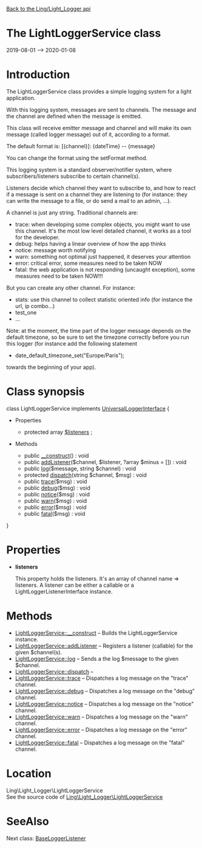 [Back to the Ling/Light_Logger api](https://github.com/lingtalfi/Light_Logger/blob/master/doc/api/Ling/Light_Logger.md)



The LightLoggerService class
================
2019-08-01 --> 2020-01-08






Introduction
============

The LightLoggerService class provides a simple logging system for a light application.

With this logging system, messages are sent to channels.
The message and the channel are defined when the message is emitted.

This class will receive emitter message and channel and will make its own message (called logger message)
out of it, according to a format.

The default format is:
     [{channel}]: {dateTime} -- {message}

You can change the format using the setFormat method.


This logging system is a standard observer/notifier system, where subscribers/listeners subscribe to
certain channel(s).

Listeners decide which channel they want to subscribe to, and how to react if a message is sent on a channel
they are listening to (for instance: they can write the message to a file, or do send a mail to an admin, ...).


A channel is just any string. Traditional channels are:

- trace: when developing some complex objects, you might want to use this channel.
         It's the most low level detailed channel, it works as a tool for the developer.
- debug: helps having a linear overview of how the app thinks
- notice: message worth notifying
- warn: something not optimal just happened, it deserves your attention
- error: critical error, some measures need to be taken NOW
- fatal: the web application is not responding (uncaught exception), some measures need to be taken NOW!!!

But you can create any other channel. For instance:
- stats: use this channel to collect statistic oriented info (for instance the url, ip combo...)
- test_one
- ...


Note: at the moment, the time part of the logger message depends on the default timezone,
so be sure to set the timezone correctly before you run this logger (for instance add the following
statement

- date_default_timezone_set("Europe/Paris");

towards the beginning of your app).



Class synopsis
==============


class <span class="pl-k">LightLoggerService</span> implements [UniversalLoggerInterface](https://github.com/lingtalfi/UniversalLogger) {

- Properties
    - protected array [$listeners](#property-listeners) ;

- Methods
    - public [__construct](https://github.com/lingtalfi/Light_Logger/blob/master/doc/api/Ling/Light_Logger/LightLoggerService/__construct.md)() : void
    - public [addListener](https://github.com/lingtalfi/Light_Logger/blob/master/doc/api/Ling/Light_Logger/LightLoggerService/addListener.md)($channel, $listener, ?array $minus = []) : void
    - public [log](https://github.com/lingtalfi/Light_Logger/blob/master/doc/api/Ling/Light_Logger/LightLoggerService/log.md)($message, string $channel) : void
    - protected [dispatch](https://github.com/lingtalfi/Light_Logger/blob/master/doc/api/Ling/Light_Logger/LightLoggerService/dispatch.md)(string $channel, $msg) : void
    - public [trace](https://github.com/lingtalfi/Light_Logger/blob/master/doc/api/Ling/Light_Logger/LightLoggerService/trace.md)($msg) : void
    - public [debug](https://github.com/lingtalfi/Light_Logger/blob/master/doc/api/Ling/Light_Logger/LightLoggerService/debug.md)($msg) : void
    - public [notice](https://github.com/lingtalfi/Light_Logger/blob/master/doc/api/Ling/Light_Logger/LightLoggerService/notice.md)($msg) : void
    - public [warn](https://github.com/lingtalfi/Light_Logger/blob/master/doc/api/Ling/Light_Logger/LightLoggerService/warn.md)($msg) : void
    - public [error](https://github.com/lingtalfi/Light_Logger/blob/master/doc/api/Ling/Light_Logger/LightLoggerService/error.md)($msg) : void
    - public [fatal](https://github.com/lingtalfi/Light_Logger/blob/master/doc/api/Ling/Light_Logger/LightLoggerService/fatal.md)($msg) : void

}




Properties
=============

- <span id="property-listeners"><b>listeners</b></span>

    This property holds the listeners.
    It's an array of channel name => listeners.
    A listener can be either a callable or a LightLoggerListenerInterface instance.
    
    



Methods
==============

- [LightLoggerService::__construct](https://github.com/lingtalfi/Light_Logger/blob/master/doc/api/Ling/Light_Logger/LightLoggerService/__construct.md) &ndash; Builds the LightLoggerService instance.
- [LightLoggerService::addListener](https://github.com/lingtalfi/Light_Logger/blob/master/doc/api/Ling/Light_Logger/LightLoggerService/addListener.md) &ndash; Registers a listener (callable) for the given $channel(s).
- [LightLoggerService::log](https://github.com/lingtalfi/Light_Logger/blob/master/doc/api/Ling/Light_Logger/LightLoggerService/log.md) &ndash; Sends a the log $message to the given $channel.
- [LightLoggerService::dispatch](https://github.com/lingtalfi/Light_Logger/blob/master/doc/api/Ling/Light_Logger/LightLoggerService/dispatch.md) &ndash; 
- [LightLoggerService::trace](https://github.com/lingtalfi/Light_Logger/blob/master/doc/api/Ling/Light_Logger/LightLoggerService/trace.md) &ndash; Dispatches a log message on the "trace" channel.
- [LightLoggerService::debug](https://github.com/lingtalfi/Light_Logger/blob/master/doc/api/Ling/Light_Logger/LightLoggerService/debug.md) &ndash; Dispatches a log message on the "debug" channel.
- [LightLoggerService::notice](https://github.com/lingtalfi/Light_Logger/blob/master/doc/api/Ling/Light_Logger/LightLoggerService/notice.md) &ndash; Dispatches a log message on the "notice" channel.
- [LightLoggerService::warn](https://github.com/lingtalfi/Light_Logger/blob/master/doc/api/Ling/Light_Logger/LightLoggerService/warn.md) &ndash; Dispatches a log message on the "warn" channel.
- [LightLoggerService::error](https://github.com/lingtalfi/Light_Logger/blob/master/doc/api/Ling/Light_Logger/LightLoggerService/error.md) &ndash; Dispatches a log message on the "error" channel.
- [LightLoggerService::fatal](https://github.com/lingtalfi/Light_Logger/blob/master/doc/api/Ling/Light_Logger/LightLoggerService/fatal.md) &ndash; Dispatches a log message on the "fatal" channel.





Location
=============
Ling\Light_Logger\LightLoggerService<br>
See the source code of [Ling\Light_Logger\LightLoggerService](https://github.com/lingtalfi/Light_Logger/blob/master/LightLoggerService.php)



SeeAlso
==============
Next class: [BaseLoggerListener](https://github.com/lingtalfi/Light_Logger/blob/master/doc/api/Ling/Light_Logger/Listener/BaseLoggerListener.md)<br>
